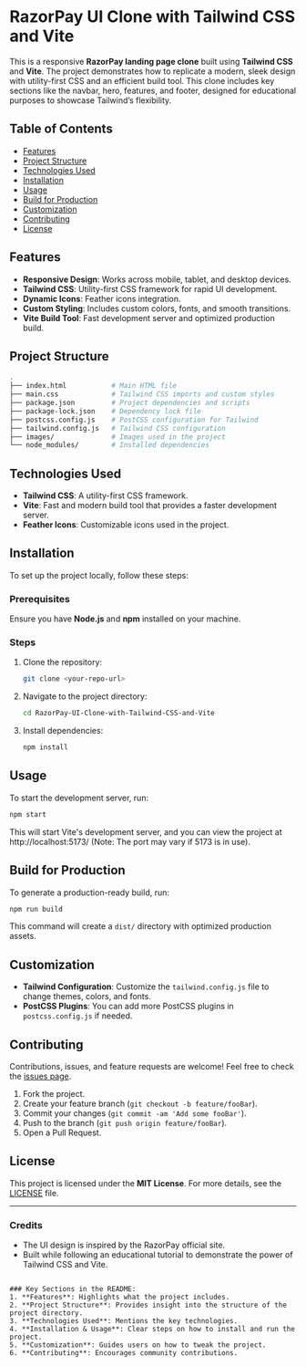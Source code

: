 # RazorPay UI Clone with Tailwind CSS and Vite

This is a responsive **RazorPay landing page clone** built using **Tailwind CSS** and **Vite**. The project demonstrates how to replicate a modern, sleek design with utility-first CSS and an efficient build tool. This clone includes key sections like the navbar, hero, features, and footer, designed for educational purposes to showcase Tailwind’s flexibility.

## Table of Contents
- [Features](#features)
- [Project Structure](#project-structure)
- [Technologies Used](#technologies-used)
- [Installation](#installation)
- [Usage](#usage)
- [Build for Production](#build-for-production)
- [Customization](#customization)
- [Contributing](#contributing)
- [License](#license)

## Features
- **Responsive Design**: Works across mobile, tablet, and desktop devices.
- **Tailwind CSS**: Utility-first CSS framework for rapid UI development.
- **Dynamic Icons**: Feather icons integration.
- **Custom Styling**: Includes custom colors, fonts, and smooth transitions.
- **Vite Build Tool**: Fast development server and optimized production build.

## Project Structure
```bash
.
├── index.html           # Main HTML file
├── main.css             # Tailwind CSS imports and custom styles
├── package.json         # Project dependencies and scripts
├── package-lock.json    # Dependency lock file
├── postcss.config.js    # PostCSS configuration for Tailwind
├── tailwind.config.js   # Tailwind CSS configuration
├── images/              # Images used in the project
└── node_modules/        # Installed dependencies
```

## Technologies Used
- **Tailwind CSS**: A utility-first CSS framework.
- **Vite**: Fast and modern build tool that provides a faster development server.
- **Feather Icons**: Customizable icons used in the project.

## Installation
To set up the project locally, follow these steps:

### Prerequisites
Ensure you have **Node.js** and **npm** installed on your machine.

### Steps
1. Clone the repository:
    ```bash
    git clone <your-repo-url>
    ```
2. Navigate to the project directory:
    ```bash
    cd RazorPay-UI-Clone-with-Tailwind-CSS-and-Vite
    ```
3. Install dependencies:
    ```bash
    npm install
    ```

## Usage
To start the development server, run:
```bash
npm start
```
This will start Vite's development server, and you can view the project at http://localhost:5173/ (Note: The port may vary if 5173 is in use).

## Build for Production
To generate a production-ready build, run:
```bash
npm run build
```
This command will create a `dist/` directory with optimized production assets.

## Customization
- **Tailwind Configuration**: Customize the `tailwind.config.js` file to change themes, colors, and fonts.
- **PostCSS Plugins**: You can add more PostCSS plugins in `postcss.config.js` if needed.

## Contributing
Contributions, issues, and feature requests are welcome! Feel free to check the [issues page](#).

1. Fork the project.
2. Create your feature branch (`git checkout -b feature/fooBar`).
3. Commit your changes (`git commit -am 'Add some fooBar'`).
4. Push to the branch (`git push origin feature/fooBar`).
5. Open a Pull Request.

## License
This project is licensed under the **MIT License**. For more details, see the [LICENSE](LICENSE) file.

---

### Credits
- The UI design is inspired by the RazorPay official site.
- Built while following an educational tutorial to demonstrate the power of Tailwind CSS and Vite.
```

### Key Sections in the README:
1. **Features**: Highlights what the project includes.
2. **Project Structure**: Provides insight into the structure of the project directory.
3. **Technologies Used**: Mentions the key technologies.
4. **Installation & Usage**: Clear steps on how to install and run the project.
5. **Customization**: Guides users on how to tweak the project.
6. **Contributing**: Encourages community contributions.